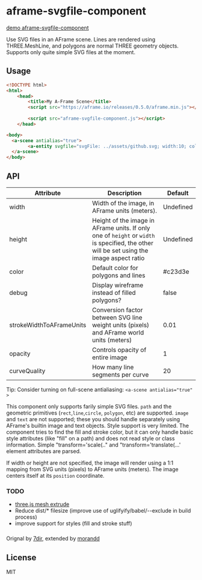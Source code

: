 # aframe-svgfile-component

[demo aframe-svgfile-component](http://7dir.ru/aframe-svgfile-component/)

Use SVG files in an AFrame scene. Lines are rendered using THREE.MeshLine, and polygons are normal THREE geometry objects. Supports only quite simple SVG files at the moment.


## Usage
```html
<!DOCTYPE html>
<html>
	<head>
		<title>My A-Frame Scene</title>
		<script src="https://aframe.io/releases/0.5.0/aframe.min.js"></script>
		
		<script src="aframe-svgfile-component.js"></script>
	</head>

<body>
  <a-scene antialias="true">    
        <a-entity svgfile="svgFile: ../assets/github.svg; width:10; color: red" position="0 0 -3" rotation="0 0 0"></a-entity>
  </a-scene>
</body>
```

## API
Attribute | Description | Default
--- | --- | ---
width | Width of the image, in AFrame units (meters). | Undefined
height | Height of the image in AFrame units. If only one of `height` or `width` is specified, the other will be set using the image aspect ratio | Undefined
color | Default color for polygons and lines | #c23d3e
debug | Display wireframe instead of filled polygons? | false
strokeWidthToAFrameUnits | Conversion factor between SVG line weight units (pixels) and AFrame world units (meters) | 0.01
opacity | Controls opacity of entire image | 1
curveQuality | How many line segments per curve | 20


Tip: Consider turning on full-scene antialiasing: `<a-scene antialias="true" >`

This component only supports farily simple SVG files. `path` and the geometric primitives (`rect`,`line`,`circle`, `polygon`, etc) are supported. `image` and `text` are not supported; these you should handle separately using AFrame's builtin image and text objects. 
Style support is very limited. The component tries to find the fill and stroke color, but it can only handle basic style attributes (like "fill" on a path) and does not read style or class information. Simple "transform='scale(.." and "transform='translate(...' element attributes are parsed. 


If width or height are not specified, the image will render using a 1:1 mapping from SVG units (pixels) to AFrame units (meters). The image centers itself at its `position` coordinate.






### TODO
- [three.js mesh extrude](https://github.com/7dir/aframe-svgfile-component/issues/4)
- Reduce dist/* filesize (improve use of uglifyify/babel/--exclude in build process)
- improve support for styles (fill and stroke stuff)

### 

Orignal by [7dir](http://github.com/7dir), extended by [morandd](http://github.com/morandd)


## License
MIT

